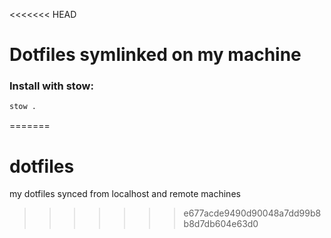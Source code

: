 <<<<<<< HEAD
# Dotfiles symlinked on my machine

### Install with stow:
```bash
stow .
```

=======
# dotfiles
my dotfiles synced from localhost and remote machines
>>>>>>> e677acde9490d90048a7dd99b8b8d7db604e63d0
